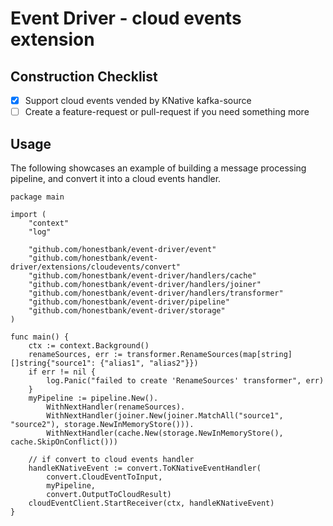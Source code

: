 # Event Driver - cloud events extension

## Construction Checklist
- [x] Support cloud events vended by KNative kafka-source
- [ ] Create a feature-request or pull-request if you need something more

## Usage

The following showcases an example of building a message processing pipeline, and convert it into a cloud events handler.

```golang
package main

import (
    "context"
    "log"

    "github.com/honestbank/event-driver/event"
    "github.com/honestbank/event-driver/extensions/cloudevents/convert"
    "github.com/honestbank/event-driver/handlers/cache"
    "github.com/honestbank/event-driver/handlers/joiner"
    "github.com/honestbank/event-driver/handlers/transformer"
    "github.com/honestbank/event-driver/pipeline"
    "github.com/honestbank/event-driver/storage"
)

func main() {
    ctx := context.Background()
    renameSources, err := transformer.RenameSources(map[string][]string{"source1": {"alias1", "alias2"}})
    if err != nil {
        log.Panic("failed to create 'RenameSources' transformer", err)
    }
    myPipeline := pipeline.New().
        WithNextHandler(renameSources).
        WithNextHandler(joiner.New(joiner.MatchAll("source1", "source2"), storage.NewInMemoryStore())).
        WithNextHandler(cache.New(storage.NewInMemoryStore(), cache.SkipOnConflict()))

    // if convert to cloud events handler
    handleKNativeEvent := convert.ToKNativeEventHandler(
        convert.CloudEventToInput,
        myPipeline,
        convert.OutputToCloudResult)
    cloudEventClient.StartReceiver(ctx, handleKNativeEvent)
}
```
